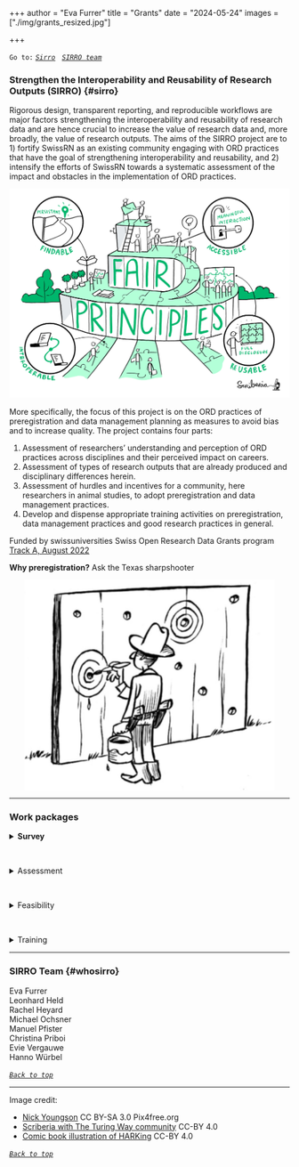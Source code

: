 +++
author = "Eva Furrer"
title = "Grants"
date = "2024-05-24"
images  = ["./img/grants_resized.jpg"]

+++


`Go to:` [*`Sirro`*](#sirro) &nbsp; [*`SIRRO team`*](#whosirro)

### Strengthen the Interoperability and Reusability of Research Outputs (SIRRO) {#sirro}

Rigorous design, transparent reporting, and reproducible workflows are major factors strengthening the interoperability and reusability of research data and are hence crucial to increase the value of research data and, more broadly, the value of research outputs. The aims of the SIRRO project are to 1) fortify SwissRN as an existing community engaging with ORD practices that have the goal of strengthening interoperability and reusability, and 2) intensify the efforts of SwissRN towards a systematic assessment of the impact and obstacles in the implementation of ORD practices. 

![Fair principles](./../img/FAIRprinciples.jpg)

More specifically, the focus of this project is on the ORD practices of preregistration and data management planning as measures to avoid bias and to increase quality. The project contains four parts: 

1. Assessment of researchers’ understanding and perception of ORD practices across disciplines and their perceived impact on careers. 
2. Assessment of types of research outputs that are already produced and disciplinary differences herein. 
3. Assessment of hurdles and incentives for a community, here researchers in animal studies, to adopt preregistration and data management practices.  
4. Develop and dispense appropriate training activities on preregistration, data management practices and good research practices in general.

Funded by swissuniversities Swiss Open Research Data Grants program [Track A, August 2022]( https://www.swissuniversities.ch/fileadmin/swissuniversities/Dokumente/Hochschulpolitik/ORD/Calls/Approved_Projects_Track_A_1st_Call.pdf)

**Why preregistration?** Ask the Texas sharpshooter

<img src="./../img/01-TexasSharpShooter.png"
     alt="Texas sharpshooter"
     width="450" 
     style="display: block; margin: 0 auto"/>

---
### Work packages
<details>
  <summary><b>Survey</b></summary>
  What is the <b>understanding of ORD practices</b>, and rigorous, transparent, and reproducible research practices more generally, across disciplines?
What is the perceived impact of ORD related requirements on careers? <br>
&rarr; Large-scale, interdisciplinary survey together with FORS (Swiss Centre of Expertise in the Social Sciences)

<b>Population:</b> Researchers working at Swiss universities and universities of applied sciences

<b>Goals:</b> <ol>
  <li>Cover all types of research;</li>
  <li>Compare groups</li>
</ol>  

<b>New:</b> <ul>
  <li>Cluster Sampling (approx. 1500 institutes), multi-stage stratified sampling with over-sampling of some disciplines</li>
  <li>Questions not normatively suggestive</li>
  <li>Link to evaluation practices & barriers: feasibility of ORD implementation</li>
</ul>  
</details>

&nbsp;

<details>
  <summary>Assessment</summary>
 What are research outputs?
  All digitally available information required to 
<ul>
  <li>reproduce research results </li>
  <li>validate conclusions</li>
  <li>reuse research data in further projects</li>
</ul>  
including
<ul>
  <li>raw and processed data </li>
  <li>all software components of the research pipeline</li>
  <li>preregistrations and/or protocols</li>
  <li>standard operating procedures</li>
</ul> 
What <b>types of open research outputs</b> are already produced and documented? 
Are there disciplinary differences in output type or quantity? <br>
&rarr; Exploratory data analysis with publicly available data from the SNSF
</details>

&nbsp;

<details>
  <summary>Feasibility</summary>
What are the hurdles for a community to adopt <b>preregistration</b> as a measure more widely? 
Why are <b>DMP</b>s often not a part of preregistrations? 
What can be incentives to do both? 
How can researchers be supported for the adoption? <br>
&rarr; Feasibility study on the implementation of preregistration in the field of animal sciences
</details>

&nbsp;

<details>
  <summary>Training</summary>
Design and teach Good Research Practice courses with a focus on <b>preregistration and data management</b> planning at several locations. <br>
&rarr; Four 1-day training events at 
<ul>
  <li>Uni Bern (31<sup>th</sup> May 2024),</li>
  <li>Uni Geneva (7<sup>th</sup> June 2024),</li>
  <li>Uni Zurich (6<sup>th</sup> May 2024) and</li>
  <li>ETHz (6<sup>th</sup> May 2024)</li>
</ul>     

Material available at <a href="https://osf.io/g45nt/">osf.io/g45nt</a>

</details>

---

### SIRRO Team {#whosirro}

Eva Furrer  
Leonhard Held  
Rachel Heyard  
Michael Ochsner  
Manuel Pfister  
Christina Priboi  
Evie Vergauwe  
Hanno Würbel  

[*`Back to top`*](#)

---


Image credit: 

 - [Nick Youngson](http://www.nyphotographic.com/) CC BY-SA 3.0 Pix4free.org
 - [Scriberia with The Turing Way community](https://zenodo.org/records/10654984) CC-BY 4.0 
 - [Comic book illustration of HARKing](https://www.researchgate.net/figure/Comic-book-illustration-of-HARKing-Dirk-Jan-Hoek-CC-BY_fig1_376739522) CC-BY 4.0

[*`Back to top`*](#)
